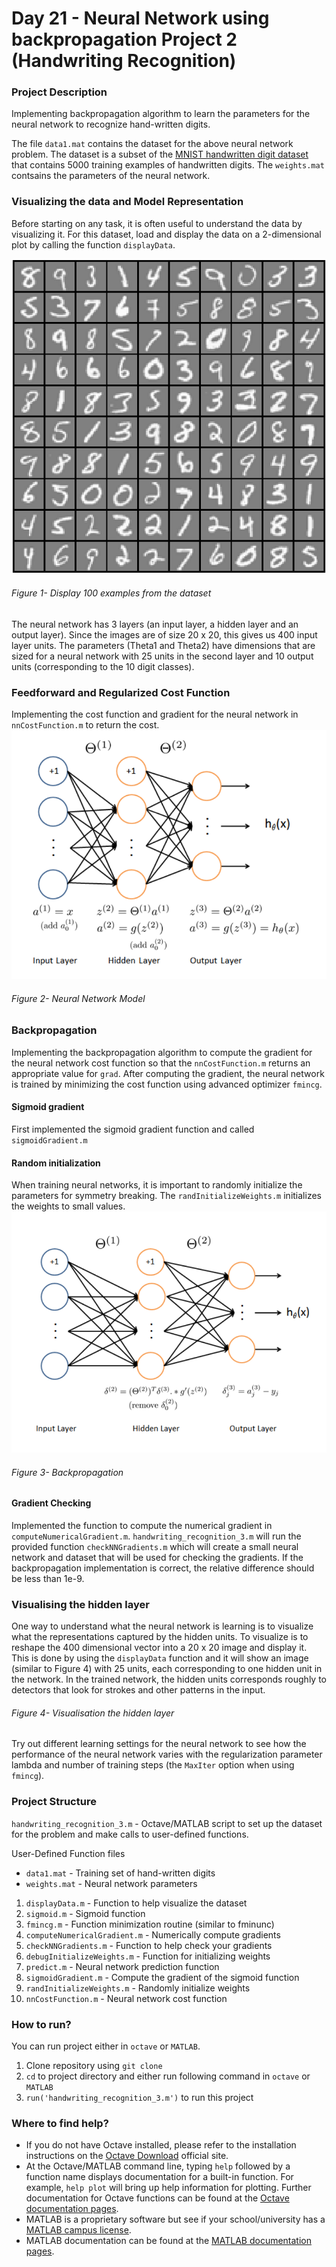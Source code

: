 # Day 21 - Neural Network using backpropagation Project 2 (Handwriting Recognition)

### Project Description
Implementing backpropagation algorithm to learn the parameters for the neural network to recognize hand-written digits.

The file `data1.mat` contains the dataset for the above neural network problem. The dataset is a subset of the [MNIST handwritten digit dataset](http://yann.lecun.com/exdb/mnist/) that contains 5000 training examples of handwritten digits.
The `weights.mat` contsains the parameters of the neural network.

### Visualizing the data and Model Representation
Before starting on any task, it is often useful to understand the data by visualizing it. For this dataset, load and display the data on a 2-dimensional plot by calling the function `displayData`.

![](handwritten_digit_recognition_backpropagation/results/V1.png)

###### Figure 1- Display 100 examples from the dataset

The neural network has 3 layers (an input layer, a hidden layer and an output layer). Since the images are of size 20 x 20, this gives us 400 input layer units. 
The parameters (Theta1 and Theta2) have dimensions that are sized for a neural network with 25 units in the second layer and 10 output units (corresponding to the 10 digit classes).

### Feedforward and Regularized Cost Function
Implementing the cost function and gradient for the neural network in `nnCostFunction.m` to return the cost.
![](handwritten_digit_recognition_backpropagation/results/feedfor.png)

###### Figure 2- Neural Network Model

### Backpropagation
Implementing the backpropagation algorithm to compute the gradient for the neural network cost function so that the `nnCostFunction.m` returns an appropriate value for `grad`.
After computing the gradient, the neural network is trained by minimizing the cost function using advanced optimizer `fmincg`.
#### Sigmoid gradient
First implemented the sigmoid gradient function and called `sigmoidGradient.m`
#### Random initialization
When training neural networks, it is important to randomly initialize the parameters for symmetry breaking. The `randInitializeWeights.m` initializes the weights to small values.
![](handwritten_digit_recognition_backpropagation/results/backprop.png)

###### Figure 3- Backpropagation

#### Gradient Checking
Implemented the function to compute the numerical gradient in `computeNumericalGradient.m`. `handwriting_recognition_3.m` will run the provided function `checkNNGradients.m`
which will create a small neural network and dataset that will be used for checking the gradients. If the backpropagation implementation is correct, the relative difference should be less than 1e-9.

### Visualising the hidden layer
One way to understand what the neural network is learning is to visualize what the representations captured by the hidden units. To visualize is to reshape the 400 dimensional vector into a 20 x 20 image and display it. This is done by using the `displayData` function and it will show an image (similar to Figure 4) with 25 units, each corresponding to one hidden unit in the network. In the trained network, the hidden units corresponds roughly to detectors that look for strokes and other patterns in the input.

###### Figure 4- Visualisation the hidden layer

Try out different learning settings for the neural network to see how the performance of the neural network varies with the regularization parameter lambda and number of training steps (the `MaxIter` option when using `fmincg`).

### Project Structure 

`handwriting_recognition_3.m` - Octave/MATLAB script to set up the dataset for the problem and make calls to user-defined functions.

User-Defined Function files

* `data1.mat` - Training set of hand-written digits
* `weights.mat` - Neural network parameters 

1. `displayData.m` - Function to help visualize the dataset
1. `sigmoid.m` - Sigmoid function
1. `fmincg.m` - Function minimization routine (similar to fminunc)
1. `computeNumericalGradient.m` - Numerically compute gradients
1. `checkNNGradients.m` - Function to help check your gradients
1. `debugInitializeWeights.m` - Function for initializing weights
1. `predict.m` - Neural network prediction function
1. `sigmoidGradient.m` - Compute the gradient of the sigmoid function
1. `randInitializeWeights.m` - Randomly initialize weights
1. `nnCostFunction.m` - Neural network cost function


### How to run?
You can run project either in `octave` or `MATLAB`. 
1. Clone repository using `git clone `
2. `cd` to project directory and either run following command in `octave` or `MATLAB`
2. `run('handwriting_recognition_3.m')` to run this project

### Where to find help?
* If you do not have Octave installed, please refer to the installation instructions on the [Octave Download](https://www.gnu.org/software/octave/download.html) official site.
* At the Octave/MATLAB command line, typing `help` followed by a function name displays documentation for a built-in function. For example, `help plot` will bring up help information for plotting. Further documentation for Octave functions can be found at the [Octave documentation pages](https://octave.org/doc/v5.2.0/). 
* MATLAB is a proprietary software but see if your school/university has a [MATLAB campus license](https://in.mathworks.com/academia/tah-support-program/eligibility.html). 
* MATLAB documentation can be found at the [MATLAB documentation pages](https://in.mathworks.com/help/matlab/?refresh=true).

